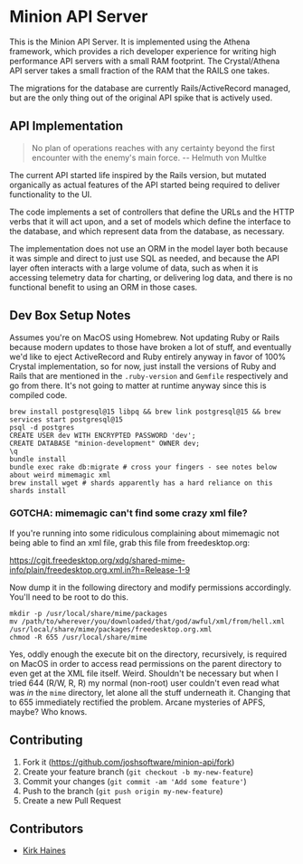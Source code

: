 # Minion API Server

This is the Minion API Server. It is implemented using the Athena framework,
which provides a rich developer experience for writing high performance API
servers with a small RAM footprint. The Crystal/Athena API server takes a
small fraction of the RAM that the RAILS one takes.

The migrations for the database are currently Rails/ActiveRecord managed, but
are the only thing out of the original API spike that is actively used.

## API Implementation

> No plan of operations reaches with any certainty beyond the first encounter with the enemy's main force.
> -- Helmuth von Multke

The current API started life inspired by the Rails version, but mutated organically as actual features of the API started being required to deliver functionality to the UI.

The code implements a set of controllers that define the URLs and the HTTP verbs that it will act upon, and a set of models which define the interface to the database, and which represent data from the database, as necessary.

The implementation does not use an ORM in the model layer both because it was simple and direct to just use SQL as needed, and because the API layer often interacts with a large volume of data, such as when it is accessing telemetry data for charting, or delivering log data, and there is no functional benefit to using an ORM in those cases.

## Dev Box Setup Notes

Assumes you're on MacOS using Homebrew. Not updating Ruby or Rails because modern updates to those have broken a lot of stuff, and eventually we'd like to eject ActiveRecord and Ruby entirely anyway in favor of 100% Crystal implementation, so for now, just install the versions of Ruby and Rails that are mentioned in the `.ruby-version` and `Gemfile` respectively and go from there. It's not going to matter at runtime anyway since this is compiled code.

```
brew install postgresql@15 libpq && brew link postgresql@15 && brew services start postgresql@15
psql -d postgres
CREATE USER dev WITH ENCRYPTED PASSWORD 'dev';
CREATE DATABASE "minion-development" OWNER dev;
\q
bundle install
bundle exec rake db:migrate # cross your fingers - see notes below about weird mimemagic xml
brew install wget # shards apparently has a hard reliance on this
shards install

```

### GOTCHA: mimemagic can't find some crazy xml file?

If you're running into some ridiculous complaining about mimemagic not being able to find an xml file, grab this file from freedesktop.org:

https://cgit.freedesktop.org/xdg/shared-mime-info/plain/freedesktop.org.xml.in?h=Release-1-9

Now dump it in the following directory and modify permissions accordingly. You'll need to be root to do this.

```
mkdir -p /usr/local/share/mime/packages
mv /path/to/wherever/you/downloaded/that/god/awful/xml/from/hell.xml /usr/local/share/mime/packages/freedesktop.org.xml
chmod -R 655 /usr/local/share/mime
```

Yes, oddly enough the execute bit on the directory, recursively, is required on MacOS in order to access read permissions on the parent directory to even get at the XML file itself. Weird. Shouldn't be necessary but when I tried 644 (R/W, R, R) my normal (non-root) user couldn't even read what was _in_ the `mime` directory, let alone all the stuff underneath it. Changing that to 655 immediately rectified the problem. Arcane mysteries of APFS, maybe? Who knows.

## Contributing

1. Fork it (<https://github.com/joshsoftware/minion-api/fork>)
2. Create your feature branch (`git checkout -b my-new-feature`)
3. Commit your changes (`git commit -am 'Add some feature'`)
4. Push to the branch (`git push origin my-new-feature`)
5. Create a new Pull Request

## Contributors

- [Kirk Haines](https://github.com/wyhaines)
